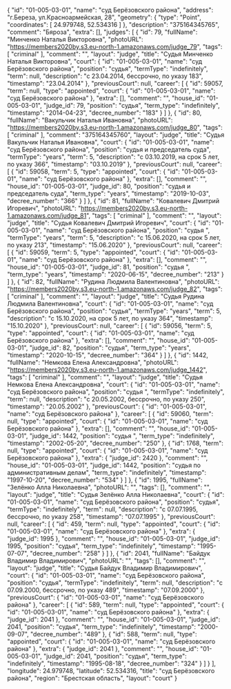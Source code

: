 {
    "id": "01-005-03-01",
    "name": "суд Берёзовского района",
    "address": "г.Береза, ул.Красноармейская, 28",
    "geometry": {
        "type": "Point",
        "coordinates": [
            24.979748,
            52.534316
        ]
    },
    "description": "375164345765",
    "comment": "Бяроза",
    "extra": [],
    "judges": [
        {
            "id": 79,
            "fullName": "Минченко Наталья Викторовна",
            "photoURL": "https://members2020by.s3.eu-north-1.amazonaws.com/judge_79",
            "tags": [
                "criminal"
            ],
            "comment": "",
            "layout": "judge",
            "title": "Судья Минченко Наталья Викторовна",
            "court": {
                "id": "01-005-03-01",
                "name": "суд Берёзовского района",
                "position": "судья",
                "termType": "indefinitely",
                "term": null,
                "description": "c 23.04.2014, бессрочно, по указу 183",
                "timestamp": "23.04.2014"
            },
            "previousCourt": null,
            "career": [
                {
                    "id": 59057,
                    "term": null,
                    "type": "appointed",
                    "court": {
                        "id": "01-005-03-01",
                        "name": "суд Берёзовского района"
                    },
                    "extra": [],
                    "comment": "",
                    "house_id": "01-005-03-01",
                    "judge_id": 79,
                    "position": "судья",
                    "term_type": "indefinitely",
                    "timestamp": "2014-04-23",
                    "decree_number": "183"
                }
            ]
        },
        {
            "id": 80,
            "fullName": "Вакульчик Наталья Ивановна",
            "photoURL": "https://members2020by.s3.eu-north-1.amazonaws.com/judge_80",
            "tags": [
                "criminal"
            ],
            "comment": "375164345760",
            "layout": "judge",
            "title": "Судья Вакульчик Наталья Ивановна",
            "court": {
                "id": "01-005-03-01",
                "name": "суд Берёзовского района",
                "position": "судья и председатель суда",
                "termType": "years",
                "term": 5,
                "description": "c 03.10.2019, на срок 5 лет, по указу 366",
                "timestamp": "03.10.2019"
            },
            "previousCourt": null,
            "career": [
                {
                    "id": 59058,
                    "term": 5,
                    "type": "appointed",
                    "court": {
                        "id": "01-005-03-01",
                        "name": "суд Берёзовского района"
                    },
                    "extra": [],
                    "comment": "",
                    "house_id": "01-005-03-01",
                    "judge_id": 80,
                    "position": "судья и председатель суда",
                    "term_type": "years",
                    "timestamp": "2019-10-03",
                    "decree_number": "366"
                }
            ]
        },
        {
            "id": 81,
            "fullName": "Ковалевич Дмитрий Игоревич",
            "photoURL": "https://members2020by.s3.eu-north-1.amazonaws.com/judge_81",
            "tags": [
                "criminal"
            ],
            "comment": "",
            "layout": "judge",
            "title": "Судья Ковалевич Дмитрий Игоревич",
            "court": {
                "id": "01-005-03-01",
                "name": "суд Берёзовского района",
                "position": "судья ",
                "termType": "years",
                "term": 5,
                "description": "c 15.06.2020, на срок 5 лет, по указу 213",
                "timestamp": "15.06.2020"
            },
            "previousCourt": null,
            "career": [
                {
                    "id": 59059,
                    "term": 5,
                    "type": "appointed",
                    "court": {
                        "id": "01-005-03-01",
                        "name": "суд Берёзовского района"
                    },
                    "extra": [],
                    "comment": "",
                    "house_id": "01-005-03-01",
                    "judge_id": 81,
                    "position": "судья ",
                    "term_type": "years",
                    "timestamp": "2020-06-15",
                    "decree_number": "213"
                }
            ]
        },
        {
            "id": 82,
            "fullName": "Рудина Людмила Валентиновна",
            "photoURL": "https://members2020by.s3.eu-north-1.amazonaws.com/judge_82",
            "tags": [
                "criminal"
            ],
            "comment": "",
            "layout": "judge",
            "title": "Судья Рудина Людмила Валентиновна",
            "court": {
                "id": "01-005-03-01",
                "name": "суд Берёзовского района",
                "position": "судья",
                "termType": "years",
                "term": 5,
                "description": "c 15.10.2020, на срок 5 лет, по указу 364",
                "timestamp": "15.10.2020"
            },
            "previousCourt": null,
            "career": [
                {
                    "id": 59056,
                    "term": 5,
                    "type": "appointed",
                    "court": {
                        "id": "01-005-03-01",
                        "name": "суд Берёзовского района"
                    },
                    "extra": [],
                    "comment": "",
                    "house_id": "01-005-03-01",
                    "judge_id": 82,
                    "position": "судья",
                    "term_type": "years",
                    "timestamp": "2020-10-15",
                    "decree_number": "364"
                }
            ]
        },
        {
            "id": 1442,
            "fullName": "Немкова Елена Александровна",
            "photoURL": "https://members2020by.s3.eu-north-1.amazonaws.com/judge_1442",
            "tags": [
                "criminal"
            ],
            "comment": "",
            "layout": "judge",
            "title": "Судья Немкова Елена Александровна",
            "court": {
                "id": "01-005-03-01",
                "name": "суд Берёзовского района",
                "position": "судья ",
                "termType": "indefinitely",
                "term": null,
                "description": "c 20.05.2002, бессрочно, по указу 250",
                "timestamp": "20.05.2002"
            },
            "previousCourt": {
                "id": "01-005-03-01",
                "name": "суд Берёзовского района"
            },
            "career": [
                {
                    "id": 59060,
                    "term": null,
                    "type": "appointed",
                    "court": {
                        "id": "01-005-03-01",
                        "name": "суд Берёзовского района"
                    },
                    "extra": [],
                    "comment": "",
                    "house_id": "01-005-03-01",
                    "judge_id": 1442,
                    "position": "судья ",
                    "term_type": "indefinitely",
                    "timestamp": "2002-05-20",
                    "decree_number": "250"
                },
                {
                    "id": 1768,
                    "term": null,
                    "type": "appointed",
                    "court": {
                        "id": "01-005-03-01",
                        "name": "суд Берёзовского района"
                    },
                    "extra": {
                        "judge_id": 2420
                    },
                    "comment": "",
                    "house_id": "01-005-03-01",
                    "judge_id": 1442,
                    "position": "судья по административным делам",
                    "term_type": "indefinitely",
                    "timestamp": "1997-10-20",
                    "decree_number": "534"
                }
            ]
        },
        {
            "id": 1995,
            "fullName": "Зелёнко Алла Николаевна",
            "photoURL": "",
            "tags": [],
            "comment": "",
            "layout": "judge",
            "title": "Судья Зелёнко Алла Николаевна",
            "court": {
                "id": "01-005-03-01",
                "name": "суд Берёзовского района",
                "position": "судья",
                "termType": "indefinitely",
                "term": null,
                "description": "c 07.07.1995, бессрочно, по указу 258",
                "timestamp": "07.07.1995"
            },
            "previousCourt": null,
            "career": [
                {
                    "id": 459,
                    "term": null,
                    "type": "appointed",
                    "court": {
                        "id": "01-005-03-01",
                        "name": "суд Берёзовского района"
                    },
                    "extra": {
                        "judge_id": 1995
                    },
                    "comment": "",
                    "house_id": "01-005-03-01",
                    "judge_id": 1995,
                    "position": "судья",
                    "term_type": "indefinitely",
                    "timestamp": "1995-07-07",
                    "decree_number": "258"
                }
            ]
        },
        {
            "id": 2041,
            "fullName": "Байдук Владимир Владимирович",
            "photoURL": "",
            "tags": [],
            "comment": "",
            "layout": "judge",
            "title": "Судья Байдук Владимир Владимирович",
            "court": {
                "id": "01-005-03-01",
                "name": "суд Берёзовского района",
                "position": "судья",
                "termType": "indefinitely",
                "term": null,
                "description": "c 07.09.2000, бессрочно, по указу 489",
                "timestamp": "07.09.2000"
            },
            "previousCourt": {
                "id": "01-005-03-01",
                "name": "суд Берёзовского района"
            },
            "career": [
                {
                    "id": 589,
                    "term": null,
                    "type": "appointed",
                    "court": {
                        "id": "01-005-03-01",
                        "name": "суд Берёзовского района"
                    },
                    "extra": {
                        "judge_id": 2041
                    },
                    "comment": "",
                    "house_id": "01-005-03-01",
                    "judge_id": 2041,
                    "position": "судья",
                    "term_type": "indefinitely",
                    "timestamp": "2000-09-07",
                    "decree_number": "489"
                },
                {
                    "id": 588,
                    "term": null,
                    "type": "appointed",
                    "court": {
                        "id": "01-005-03-01",
                        "name": "суд Берёзовского района"
                    },
                    "extra": {
                        "judge_id": 2041
                    },
                    "comment": "",
                    "house_id": "01-005-03-01",
                    "judge_id": 2041,
                    "position": "судья",
                    "term_type": "indefinitely",
                    "timestamp": "1995-08-18",
                    "decree_number": "324"
                }
            ]
        }
    ],
    "longitude": 24.979748,
    "latitude": 52.534316,
    "title": "суд Берёзовского района",
    "region": "Брестская область",
    "layout": "court"
}